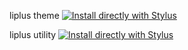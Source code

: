 liplus theme
        [![Install directly with Stylus](https://img.shields.io/badge/Install%20directly%20with-Stylus-00adad.svg)](link)

liplus utility
        [![Install directly with Stylus](https://img.shields.io/badge/Install%20directly%20with-Stylus-00adad.svg)](link)
